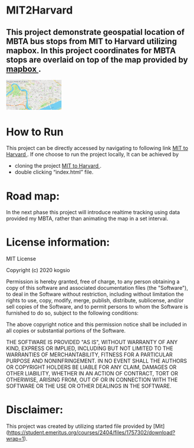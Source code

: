 # **MIT2Harvard**
## This project demonstrate geospatial location of MBTA bus stops from MIT to Harvard utilizing mapbox. In this project coordinates for MBTA stops are overlaid on top of the map provided by <a href="https://www.mapbox.com/about/company//"> mapbox </a>.
<img src="Mit2Harvard.PNG" width='150' />

# How to Run
This project can be directly accessed by navigating to following link <a href="https://sujangorkhali.github.io/MIT2Harvard/"> MIT to Harvard </a>.
If one choose to run the project locally, It can be achieved by 
-	cloning the project <a href="https://github.com/sujanGorkhali/MIT2Harvard.git"> MIT to Harvard </a>.
-	double clicking “index.html” file.

# Road map:
In the next phase this project will introduce realtime tracking using data provided my MBTA, rather than animating the map in a set interval.

# License information: 
MIT License

Copyright (c) 2020 kogsio

Permission is hereby granted, free of charge, to any person obtaining a copy
of this software and associated documentation files (the "Software"), to deal
in the Software without restriction, including without limitation the rights
to use, copy, modify, merge, publish, distribute, sublicense, and/or sell
copies of the Software, and to permit persons to whom the Software is
furnished to do so, subject to the following conditions:

The above copyright notice and this permission notice shall be included in all
copies or substantial portions of the Software.

THE SOFTWARE IS PROVIDED "AS IS", WITHOUT WARRANTY OF ANY KIND, EXPRESS OR
IMPLIED, INCLUDING BUT NOT LIMITED TO THE WARRANTIES OF MERCHANTABILITY,
FITNESS FOR A PARTICULAR PURPOSE AND NONINFRINGEMENT. IN NO EVENT SHALL THE
AUTHORS OR COPYRIGHT HOLDERS BE LIABLE FOR ANY CLAIM, DAMAGES OR OTHER
LIABILITY, WHETHER IN AN ACTION OF CONTRACT, TORT OR OTHERWISE, ARISING FROM,
OUT OF OR IN CONNECTION WITH THE SOFTWARE OR THE USE OR OTHER DEALINGS IN THE
SOFTWARE.

# Disclaimer: 
This project was created by utilizing started file provided by [Mit] (https://student.emeritus.org/courses/2404/files/1757302/download?wrap=1).  

